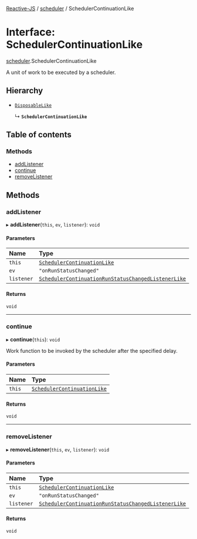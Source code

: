 [Reactive-JS](../README.md) / [scheduler](../modules/scheduler.md) / SchedulerContinuationLike

# Interface: SchedulerContinuationLike

[scheduler](../modules/scheduler.md).SchedulerContinuationLike

A unit of work to be executed by a scheduler.

## Hierarchy

- [`DisposableLike`](disposable.DisposableLike.md)

  ↳ **`SchedulerContinuationLike`**

## Table of contents

### Methods

- [addListener](scheduler.SchedulerContinuationLike.md#addlistener)
- [continue](scheduler.SchedulerContinuationLike.md#continue)
- [removeListener](scheduler.SchedulerContinuationLike.md#removelistener)

## Methods

### addListener

▸ **addListener**(`this`, `ev`, `listener`): `void`

#### Parameters

| Name | Type |
| :------ | :------ |
| `this` | [`SchedulerContinuationLike`](scheduler.SchedulerContinuationLike.md) |
| `ev` | ``"onRunStatusChanged"`` |
| `listener` | [`SchedulerContinuationRunStatusChangedListenerLike`](scheduler.SchedulerContinuationRunStatusChangedListenerLike.md) |

#### Returns

`void`

___

### continue

▸ **continue**(`this`): `void`

Work function to be invoked by the scheduler after the specified delay.

#### Parameters

| Name | Type |
| :------ | :------ |
| `this` | [`SchedulerContinuationLike`](scheduler.SchedulerContinuationLike.md) |

#### Returns

`void`

___

### removeListener

▸ **removeListener**(`this`, `ev`, `listener`): `void`

#### Parameters

| Name | Type |
| :------ | :------ |
| `this` | [`SchedulerContinuationLike`](scheduler.SchedulerContinuationLike.md) |
| `ev` | ``"onRunStatusChanged"`` |
| `listener` | [`SchedulerContinuationRunStatusChangedListenerLike`](scheduler.SchedulerContinuationRunStatusChangedListenerLike.md) |

#### Returns

`void`
